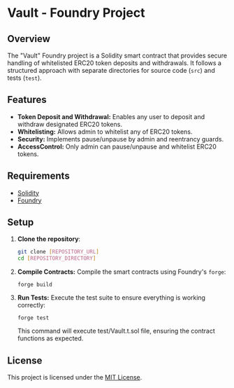 # Vault - Foundry Project

## Overview

The "Vault" Foundry project is a Solidity smart contract that provides secure handling of whitelisted ERC20 token deposits and withdrawals. It follows a structured approach with separate directories for source code (`src`) and tests (`test`).

## Features

- **Token Deposit and Withdrawal:** Enables any user to deposit and withdraw designated ERC20 tokens.
- **Whitelisting:** Allows admin to whitelist any of ERC20 tokens.
- **Security:** Implements pause/unpause by admin and reentrancy guards.
- **AccessControl:** Only admin can pause/unpause and whitelist ERC20 tokens.

## Requirements

- [Solidity](https://soliditylang.org/)
- [Foundry](https://getfoundry.sh/)

## Setup

1. **Clone the repository**:

   ```bash
   git clone [REPOSITORY_URL]
   cd [REPOSITORY_DIRECTORY]

   ```

2. **Compile Contracts:**
   Compile the smart contracts using Foundry's `forge`:

   ```shell
   forge build
   ```

3. **Run Tests:**
   Execute the test suite to ensure everything is working correctly:
   ```shell
   forge test
   ```
   This command will execute test/Vault.t.sol file, ensuring the contract functions as expected.

## License

This project is licensed under the [MIT License](LICENSE).
